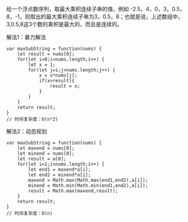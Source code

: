 给一个浮点数序列，取最大乘积连续子串的值，例如 -2.5，4，0，3，0.5，8，-1，则取出的最大乘积连续子串为3，0.5，8；也就是说，上述数组中，3,0.5,8这3个数的乘积是最大的，而且是连续的。

解法1：暴力解法

``` 
var maxSubString = function(nums) {
	let result = nums[0];
	for(let i=0;i<nums.length;i++) {
		let x = 1;
		for(let j=i;j<nums.length;j++) {
			x = x*nums[j];
			if(x>result){
				result = x;
			}
		}
	}
	return result;
}
// 时间复杂度：O(n*2)
```

解法2：动态规划

``` 
var maxSubString = function(nums) {
	let maxend = nums[0];
	let minend = nums[0];
	let result = a[0];
	for(let i=1;i<nums.length;i++) {
		let end1 = maxend*a[i];
		let end2 = minend*a[i];
		maxend = Math.max(Math.max(end1,end2),a[i]);
		minend = Math.min(Math.min(end1,end2),a[i]);
		result = Math.max(maxend,result);
	}
	return result;
}
// 时间复杂度：O(n)
```

